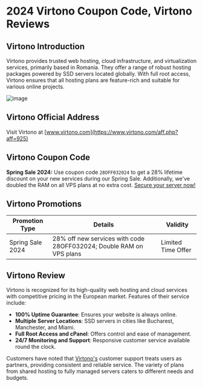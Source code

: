 # 2024 Virtono Coupon Code, Virtono Reviews

## Virtono Introduction
Virtono provides trusted web hosting, cloud infrastructure, and virtualization services, primarily based in Romania.  They offer a range of robust hosting packages powered by SSD servers located globally.  With full root access, Virtono ensures that all hosting plans are feature-rich and suitable for various online projects.

![image](https://github.com/opexje/Virtono/assets/158243048/48c0acaf-98e4-4fb0-bb80-d90d6f8844a8)

## Virtono Official Address
Visit Virtono at [www.virtono.com](https://www.virtono.com/aff.php?aff=925)

## Virtono Coupon Code
**Spring Sale 2024:** Use coupon code `28OFF032024` to get a 28% lifetime discount on your new services during our Spring Sale.  Additionally, we've doubled the RAM on all VPS plans at no extra cost.  [Secure your server now!](https://www.virtono.com/cloud-vps)

## Virtono Promotions
| Promotion Type       | Details                            | Validity       |
|----------------------|------------------------------------|----------------|
| Spring Sale 2024     | 28% off new services with code 28OFF032024;  Double RAM on VPS plans | Limited Time Offer |

## Virtono Review
Virtono is recognized for its high-quality web hosting and cloud services with competitive pricing in the European market.  Features of their service include:
- **100% Uptime Guarantee**: Ensures your website is always online.
- **Multiple Server Locations**: SSD servers in cities like Bucharest, Manchester, and Miami.
- **Full Root Access and cPanel**: Offers control and ease of management.
- **24/7 Monitoring and Support**: Responsive customer service available round the clock.

Customers have noted that [Virtono's](https://www.virtono.com/aff.php?aff=925) customer support treats users as partners, providing consistent and reliable service.  The variety of plans from shared hosting to fully managed servers caters to different needs and budgets.

